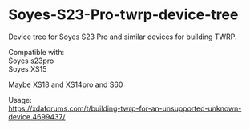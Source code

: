 # Soyes-S23-Pro-twrp-device-tree
Device tree for Soyes S23 Pro and similar devices for building TWRP.
 
Compatible with:  
Soyes s23pro  
Soyes XS15  
  
Maybe XS18 and XS14pro and S60  
 
Usage:  
https://xdaforums.com/t/building-twrp-for-an-unsupported-unknown-device.4699437/
